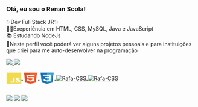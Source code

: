 ### Olá, eu sou o Renan Scola!

✨Dev Full Stack JR✨                                                                                                                                                             
👨‍💻Exeperiência em HTML, CSS, MySQL, Java e JavaScript                                                                                                                             
📚 Estudando NodeJs                                                                                                                                                               
🎯Neste perfil você poderá ver alguns projetos pessoais e para instituições que criei para me auto-desenvolver na programação

<div>
  <a href="https://github.com/renan-scola">
  <img height="180em" src="https://github-readme-stats.vercel.app/api?username=renan-scola&show_icons=true&theme=dracula&include_all_commits=true&count_private=true"/>
  <img height="180em" src="https://github-readme-stats.vercel.app/api/top-langs/?username=renan-scola&layout=compact&langs_count=16&theme=dracula"/>
    </div>
    <div style="display: inline_block"><br>
      <img align="center" alt="Rafa-Js" height="30" width="40" src="https://raw.githubusercontent.com/devicons/devicon/master/icons/javascript/javascript-plain.svg">
      <img align="center" alt="Rafa-HTML" height="30" width="40" src="https://raw.githubusercontent.com/devicons/devicon/master/icons/html5/html5-original.svg">
      <img align="center" alt="Rafa-CSS" height="30" width="40" src="https://raw.githubusercontent.com/devicons/devicon/master/icons/css3/css3-original.svg">
      <img align="center" alt="Rafa-CSS" height="40" width="45" src="https://cdn.jsdelivr.net/gh/devicons/devicon/icons/java/java-original.svg">
      <img align="center" alt="Rafa-CSS" height="50" width="50" src="https://cdn.jsdelivr.net/gh/devicons/devicon/icons/mysql/mysql-original-wordmark.svg">
    </div>
  
  ##
   <a href="https://www.linkedin.com/in/renan-scola/" target="_blank"><img src="https://img.shields.io/badge/-LinkedIn-%230077B5?style=for-the-badge&logo=linkedin&logoColor=white" target="_blank"></a> 
  <a href = "mailto:contato.renanscola@gmail.com"><img src="https://img.shields.io/badge/Gmail-D14836?style=for-the-badge&logo=gmail&logoColor=white" target="_blank"></a>
   <a href="https://instagram.com/renanscola" target="_blank"><img src="https://img.shields.io/badge/-Instagram-%23E4405F?style=for-the-badge&logo=instagram&logoColor=white" target="_blank"></a>
